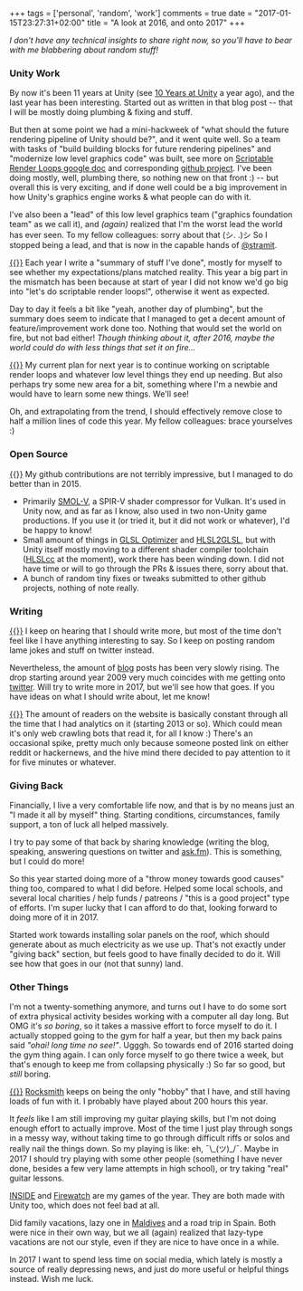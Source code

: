+++
tags = ['personal', 'random', 'work']
comments = true
date = "2017-01-15T23:27:31+02:00"
title = "A look at 2016, and onto 2017"
+++

*I don't have any technical insights to share right now, so you'll have to bear with me blabbering about random stuff!*

### Unity Work

By now it's been 11 years at Unity (see [10 Years at Unity](/blog/2016/01/04/10-years-at-unity/) a year ago), and the last
year has been interesting. Started out as written in that blog post -- that I will be mostly doing plumbing & fixing and stuff.

But then at some point we had a mini-hackweek of "what should the future rendering pipeline of Unity should be?", and it went
quite well. So a team with tasks of "build building blocks for future rendering pipelines" and "modernize low level
graphics code" was built, see more on [Scriptable Render Loops google doc](https://docs.google.com/document/d/1e2jkr_-v5iaZRuHdnMrSv978LuJKYZhsIYnrDkNAuvQ/edit)
and corresponding [github project](https://github.com/Unity-Technologies/ScriptableRenderLoop). I've been doing mostly,
well, plumbing there, so nothing new on that front :) -- but overall this is very exciting, and if done well could be
a big improvement in how Unity's graphics engine works & what people can do with it.

I've also been a "lead" of this low level graphics team ("graphics foundation team" as we call it), and _(again)_
realized that I'm the worst lead the world has ever seen. To my fellow colleagues: sorry about that (シ. .)シ
So I stopped being a lead, and that is now in the capable hands of [@stramit](https://twitter.com/stramit).

[{{<imgright src="/img/blog/2017-01/2016-work-summary.png" width="300">}}](/img/blog/2017-01/2016-work-summary.png)
Each year I write a "summary of stuff I've done", mostly for myself to see whether my expectations/plans matched reality.
This year a big part in the mismatch has been because at start of year I did not know we'd go big into
"let's do scriptable render loops!", otherwise it went as expected.

Day to day it feels a bit like "yeah, another day of
plumbing", but the summary does seem to indicate that I managed to get a decent amount of feature/improvement work
done too. Nothing that would set the world on fire, but not bad either! *Though thinking about it, after 2016, maybe the world could do with less things that set it on fire...*

[{{<imgright src="/img/blog/2017-01/2016-lines-of-code-stats.png" width="300">}}](/img/blog/2017-01/2016-lines-of-code-stats.png)
My current plan for next year is to continue working on scriptable render loops and whatever low level things they
end up needing. But also perhaps try some new area for a bit, something where I'm a newbie and would have to learn
some new things. We'll see!

Oh, and extrapolating from the trend, I should effectively remove close to half a million lines of code
this year. My fellow colleagues: brace yourselves :)


### Open Source

[{{<imgright src="/img/blog/2017-01/2016-github-contribs.png" width="300">}}](/img/blog/2017-01/2016-github-contribs.png)
My github contributions are not terribly impressive, but I managed to do better than in 2015.

* Primarily [SMOL-V](https://github.com/aras-p/smol-v), a SPIR-V shader compressor for Vulkan. It's used in Unity now, and
  as far as I know, also used in two non-Unity game productions. If you use it (or tried it, but it did not work or whatever),
  I'd be happy to know!
* Small amount of things in [GLSL Optimizer](https://github.com/aras-p/glsl-optimizer) and
  [HLSL2GLSL](https://github.com/aras-p/hlsl2glslfork), but with Unity itself mostly moving to a different shader compiler
  toolchain ([HLSLcc](https://github.com/Unity-Technologies/HLSLcc) at the moment), work there has been winding down.
  I did not have time or will to go through the PRs & issues there, sorry about that.
* A bunch of random tiny fixes or tweaks submitted to other github projects, nothing of note really.


### Writing

[{{<imgright src="/img/blog/2017-01/2016-posts-year-year.png" width="300">}}](/img/blog/2017-01/2016-posts-year-year.png)
I keep on hearing that I should write more, but most of the time don't feel like I have anything interesting to say.
So I keep on posting random lame jokes and stuff on twitter instead.

Nevertheless, the amount of [blog](/blog) posts has been very slowly rising. The drop starting around year 2009 very much
coincides with me getting onto [twitter](https://twitter.com/aras_p). Will try to write more in 2017, but we'll see how that
goes. If you have ideas on what I should write about, let me know!

[{{<imgright src="/img/blog/2017-01/2016-site-traffic-alltime.png" width="300">}}](/img/blog/2017-01/2016-site-traffic-alltime.png)
The amount of readers on the website is basically constant through all the time that I had analytics on it (starting 2013 or
so). Which could mean it's only web crawling bots that read it, for all I know :) There's an occasional spike, pretty
much only because someone posted link on either reddit or hackernews, and the hive mind there decided to pay attention
to it for five minutes or whatever.


### Giving Back

Financially, I live a very comfortable life now, and that is by no means just an "I made it all by myself" thing.
Starting conditions, circumstances, family support, a ton of luck all helped massively.

I try to pay some of that back by sharing knowledge (writing the blog, speaking, answering questions on twitter and
[ask.fm](http://ask.fm/aras_pr)). This is something, but I could do more!

So this year started doing more of a "throw money towards good causes" thing too, compared to what I did before. Helped
some local schools, and several local charities / help funds / patreons / "this is a good project" type of efforts. I'm super
lucky that I can afford to do that, looking forward to doing more of it in 2017.

Started work towards installing solar panels on the roof, which should generate about as much electricity as we use up.
That's not exactly under "giving back" section, but feels good to have finally decided to do it. Will see how that
goes in our (not that sunny) land.


### Other Things

I'm not a twenty-something anymore, and turns out I have to do some sort of extra physical activity besides working
with a computer all day long. But OMG it's *so boring*, so it takes a massive effort to force myself to do it.
I actually stopped going to the gym for half a year, but then my back pains said _"ohai! long time no see!"_. Ugggh. So
towards end of 2016 started doing the gym thing again. I can only force myself to go there twice a week, but that's
enough to keep me from collapsing physically :) So far so good, but *still* boring.

[{{<imgright src="/img/blog/2017-01/2016-rocksmith.jpg" width="300">}}](https://www.youtube.com/watch?v=JM8yq-DpRBc)
[Rocksmith](https://rocksmith.ubisoft.com/rocksmith) keeps on being the only "hobby" that I have, and still having loads of
fun with it. I probably have played about 200 hours this year.

It _feels_ like I am still improving my guitar playing skills, but I'm not doing enough effort to actually improve.
Most of the time I just play through songs in a messy way, without taking time to go through difficult riffs or solos
and really nail the things down. So my playing is like: eh, ¯\\\_(ツ)\_/¯. Maybe in 2017 I should try playing with some
other people (something I have never done, besides a few very lame attempts in high school), or try taking "real"
guitar lessons.

[INSIDE](http://www.playdead.com/games/inside/) and [Firewatch](http://www.firewatchgame.com/) are my games of the year.
They are both made with Unity too, which does not feel bad at all.

Did family vacations, lazy one in [Maldives](/blog/2016/07/18/Maldives-Vacation-Report-2016/) and a road trip in Spain.
Both were nice in their own way, but we all (again) realized that lazy-type vacations are not our style, even if they are
nice to have once in a while.

In 2017 I want to spend less time on social media, which lately is mostly a source of really depressing news, and just
do more useful or helpful things instead. Wish me luck.
